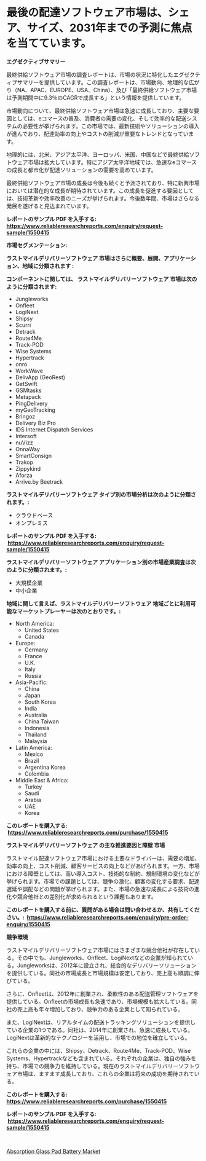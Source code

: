 <p><h1>最後の配達ソフトウェア市場は、シェア、サイズ、2031年までの予測に焦点を当てています。</h1></p><p><strong>エグゼクティブサマリー</strong></p>
<p><p>最終供給ソフトウェア市場の調査レポートは、市場の状況に特化したエグゼクティブサマリーを提供しています。この調査レポートは、市場動向、地理的な広がり（NA、APAC、EUROPE、USA、China）、及び「最終供給ソフトウェア市場は予測期間中に9.3％のCAGRで成長する」という情報を提供しています。</p><p>市場動向について、最終供給ソフトウェア市場は急速に成長しており、主要な要因としては、eコマースの普及、消費者の需要の変化、そして効率的な配送システムの必要性が挙げられます。この市場では、最新技術やソリューションの導入が進んでおり、配達効率の向上やコストの削減が重要なトレンドとなっています。</p><p>地理的には、北米、アジア太平洋、ヨーロッパ、米国、中国などで最終供給ソフトウェア市場は拡大しています。特にアジア太平洋地域では、急速なeコマースの成長と都市化が配達ソリューションの需要を高めています。</p><p>最終供給ソフトウェア市場の成長は今後も続くと予測されており、特に新興市場においては潜在的な成長が期待されています。この成長を促進する要因としては、技術革新や効率改善のニーズが挙げられます。今後数年間、市場はさらなる発展を遂げると見込まれています。</p></p>
<p><strong>レポートのサンプル PDF を入手する: <a href="https://www.reliableresearchreports.com/enquiry/request-sample/1550415">https://www.reliableresearchreports.com/enquiry/request-sample/1550415</a></strong></p>
<p><strong>市場セグメンテーション:</strong></p>
<p><strong> ラストマイルデリバリーソフトウェア 市場はさらに概要、展開、アプリケーション、地域に分類されます :</strong></p>
<p><strong>コンポーネントに関しては、 ラストマイルデリバリーソフトウェア 市場は次のように分類されます: &nbsp;</strong></p>
<p><ul><li>Jungleworks</li><li>Onfleet</li><li>LogiNext</li><li>Shipsy</li><li>Scurri</li><li>Detrack</li><li>Route4Me</li><li>Track-POD</li><li>Wise Systems</li><li>Hypertrack</li><li>onro</li><li>WorkWave</li><li>DelivApp (GeoRest)</li><li>GetSwift</li><li>GSMtasks</li><li>Metapack</li><li>PingDelivery</li><li>myGeoTracking</li><li>Bringoz</li><li>Delivery Biz Pro</li><li>IDS Internet Dispatch Services</li><li>Intersoft</li><li>nuVizz</li><li>OnnaWay</li><li>SmartConsign</li><li>Trakop</li><li>Zippykind</li><li>Aforza</li><li>Arrive.by
    Beetrack</li></ul></p>
<p><strong> ラストマイルデリバリーソフトウェア タイプ別の市場分析は次のように分類されます。:</strong></p>
<p><ul><li>クラウドベース</li><li>オンプレミス</li></ul></p>
<p><strong>レポートのサンプル PDF を入手する: &nbsp;<a href="https://www.reliableresearchreports.com/enquiry/request-sample/1550415">https://www.reliableresearchreports.com/enquiry/request-sample/1550415</a></strong></p>
<p><strong> ラストマイルデリバリーソフトウェア アプリケーション別の市場産業調査は次のように分類されます。:</strong></p>
<p><ul><li>大規模企業</li><li>中小企業</li></ul></p>
<p><strong>地域に関して言えば、ラストマイルデリバリーソフトウェア 地域ごとに利用可能なマーケットプレーヤーは次のとおりです。:</strong></p>
<p><ul>
    <li>
        North America:
        <ul>
            <li>United States</li>
            <li>Canada</li>
        </ul>
    </li>
    <li>
        Europe:
        <ul>
            <li>Germany</li>
            <li>France</li>
            <li>U.K.</li>
            <li>Italy</li>
            <li>Russia</li>
        </ul>
    </li>
    <li>
        Asia-Pacific:
        <ul>
            <li>China</li>
            <li>Japan</li>
            <li>South Korea</li>
            <li>India</li>
            <li>Australia</li>
            <li>China Taiwan</li>
            <li>Indonesia</li>
            <li>Thailand</li>
            <li>Malaysia</li>
        </ul>
    </li>
    <li>
        Latin America:
        <ul>
            <li>Mexico</li>
            <li>Brazil</li>
            <li>Argentina Korea</li>
            <li>Colombia</li>
        </ul>
    </li>
    <li>
        Middle East & Africa:
        <ul>
            <li>Turkey</li>
            <li>Saudi</li>
            <li>Arabia</li>
            <li>UAE</li>
            <li>Korea</li>
        </ul>
    </li>
    </ul></p>
<p><strong>このレポートを購入する: &nbsp;<a href="https://www.reliableresearchreports.com/purchase/1550415">https://www.reliableresearchreports.com/purchase/1550415</a></strong></p>
<p><strong>ラストマイルデリバリーソフトウェア の主な推進要因と障壁 市場</strong></p>
<p><p>ラストマイル配達ソフトウェア市場における主要なドライバーは、需要の増加、効率の向上、コスト削減、顧客サービスの向上などがあげられます。一方、市場における障壁としては、高い導入コスト、技術的な制約、規制環境の変化などが挙げられます。市場での課題としては、競争の激化、顧客の変化する要求、配達遅延や誤配などの問題が挙げられます。また、市場の急速な成長による技術の進化や競合他社との差別化が求められるという課題もあります。</p></p>
<p><strong>このレポートを購入する前に、質問がある場合は問い合わせるか、共有してください。:&nbsp; <a href="https://www.reliableresearchreports.com/enquiry/pre-order-enquiry/1550415">https://www.reliableresearchreports.com/enquiry/pre-order-enquiry/1550415</a></strong></p>
<p><strong>競争環境</strong></p>
<p><p>ラストマイルデリバリーソフトウェア市場にはさまざまな競合他社が存在している。その中でも、Jungleworks、Onfleet、LogiNextなどの企業が知られている。Jungleworksは、2012年に設立され、総合的なデリバリーソリューションを提供している。同社の市場成長と市場規模は安定しており、売上高も順調に伸びている。</p><p>さらに、Onfleetは、2012年に創業され、柔軟性のある配送管理ソフトウェアを提供している。Onfleetの市場成長も急速であり、市場規模も拡大している。同社の売上高も年々増加しており、競争力のある企業として知られている。</p><p>また、LogiNextは、リアルタイムの配送トラッキングソリューションを提供している企業の1つである。同社は、2014年に創業され、急速に成長している。LogiNextは革新的なテクノロジーを活用し、市場での地位を確立している。</p><p>これらの企業の中には、Shipsy、Detrack、Route4Me、Track-POD、Wise Systems、Hypertrackなども含まれている。それぞれの企業は、独自の強みを持ち、市場での競争力を維持している。現在のラストマイルデリバリーソフトウェア市場は、ますます成長しており、これらの企業は将来の成功を期待されている。</p></p>
<p><strong>このレポートを購入する: &nbsp; <a href="https://www.reliableresearchreports.com/purchase/1550415">https://www.reliableresearchreports.com/purchase/1550415</a></strong></p>
<p><strong>レポートのサンプル PDF を入手する: &nbsp;<a href="https://www.reliableresearchreports.com/enquiry/request-sample/1550415">https://www.reliableresearchreports.com/enquiry/request-sample/1550415</a></strong><strong></strong></p>
<p>&nbsp;</p>
<p><p><a href="https://silk-columnist-571.notion.site/Absorption-Glass-Pad-Battery-Market-Offers-Provide-Insightful-Data-for-the-Time-Period-from-2024-to--6b7070d6c1f74cd4b059e71311cc4039">Absorption Glass Pad Battery Market</a></p></p>